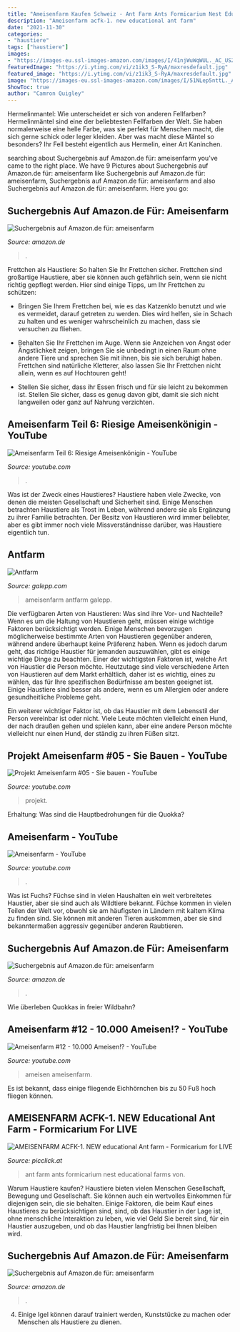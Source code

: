 ```yaml
---
title: "Ameisenfarm Kaufen Schweiz - Ant Farm Ants Formicarium Nest Educational Farms Von"
description: "Ameisenfarm acfk-1. new educational ant farm"
date: "2021-11-30"
categories:
- "haustiere"
tags: ["haustiere"]
images:
- "https://images-eu.ssl-images-amazon.com/images/I/41njWuWqWUL._AC_US218_.jpg"
featuredImage: "https://i.ytimg.com/vi/z1ik3_S-RyA/maxresdefault.jpg"
featured_image: "https://i.ytimg.com/vi/z1ik3_S-RyA/maxresdefault.jpg"
image: "https://images-eu.ssl-images-amazon.com/images/I/51NLep5nttL._AC_US174_.jpg"
ShowToc: true
author: "Camron Quigley"
---
```



Hermelinmantel: Wie unterscheidet er sich von anderen Fellfarben?
Hermelinmäntel sind eine der beliebtesten Fellfarben der Welt. Sie haben normalerweise eine helle Farbe, was sie perfekt für Menschen macht, die sich gerne schick oder leger kleiden. Aber was macht diese Mäntel so besonders? Ihr Fell besteht eigentlich aus Hermelin, einer Art Kaninchen.

	

		
searching about Suchergebnis auf Amazon.de für: ameisenfarm you've came to the right place. We have 9 Pictures about Suchergebnis auf Amazon.de für: ameisenfarm like Suchergebnis auf Amazon.de für: ameisenfarm, Suchergebnis auf Amazon.de für: ameisenfarm and also Suchergebnis auf Amazon.de für: ameisenfarm. Here you go:
		
    
## Suchergebnis Auf Amazon.de Für: Ameisenfarm

<img loading=lazy src="https://images-eu.ssl-images-amazon.com/images/I/51NLep5nttL._AC_US174_.jpg" onerror="this.onerror=null;this.src='https://tse2.mm.bing.net/th?id=OIP.KCveSsLnQLGL8m93PQMBQwAAAA&amp;pid=15.1';" alt="Suchergebnis auf Amazon.de für: ameisenfarm">

_Source: amazon.de_

>. 

	

Frettchen als Haustiere: So halten Sie Ihr Frettchen sicher.
Frettchen sind großartige Haustiere, aber sie können auch gefährlich sein, wenn sie nicht richtig gepflegt werden. Hier sind einige Tipps, um Ihr Frettchen zu schützen:
- Bringen Sie Ihrem Frettchen bei, wie es das Katzenklo benutzt und wie es vermeidet, darauf getreten zu werden. Dies wird helfen, sie in Schach zu halten und es weniger wahrscheinlich zu machen, dass sie versuchen zu fliehen.

- Behalten Sie Ihr Frettchen im Auge. Wenn sie Anzeichen von Angst oder Ängstlichkeit zeigen, bringen Sie sie unbedingt in einen Raum ohne andere Tiere und sprechen Sie mit ihnen, bis sie sich beruhigt haben. Frettchen sind natürliche Kletterer, also lassen Sie Ihr Frettchen nicht allein, wenn es auf Hochtouren geht!

- Stellen Sie sicher, dass ihr Essen frisch und für sie leicht zu bekommen ist. Stellen Sie sicher, dass es genug davon gibt, damit sie sich nicht langweilen oder ganz auf Nahrung verzichten.

    
## Ameisenfarm Teil 6: Riesige Ameisenkönigin - YouTube

<img loading=lazy src="https://i.ytimg.com/vi/z1ik3_S-RyA/maxresdefault.jpg" onerror="this.onerror=null;this.src='https://tse2.mm.bing.net/th?id=OIP.DGyvyz_Mf0YQYihM5eyWkAHaEK&amp;pid=15.1';" alt="Ameisenfarm Teil 6: Riesige Ameisenkönigin - YouTube">

_Source: youtube.com_

>. 

	

Was ist der Zweck eines Haustieres?
Haustiere haben viele Zwecke, von denen die meisten Gesellschaft und Sicherheit sind. Einige Menschen betrachten Haustiere als Trost im Leben, während andere sie als Ergänzung zu ihrer Familie betrachten. Der Besitz von Haustieren wird immer beliebter, aber es gibt immer noch viele Missverständnisse darüber, was Haustiere eigentlich tun.

    
## Antfarm

<img loading=lazy src="http://www.galepp.com/basteln/antfarm/antfarm-00.jpg" onerror="this.onerror=null;this.src='https://tse3.mm.bing.net/th?id=OIP.Cs6iaAqpRNw8qo3Gpgjp8wHaGW&amp;pid=15.1';" alt="Antfarm">

_Source: galepp.com_

>ameisenfarm antfarm galepp. 

	

Die verfügbaren Arten von Haustieren: Was sind ihre Vor- und Nachteile?
Wenn es um die Haltung von Haustieren geht, müssen einige wichtige Faktoren berücksichtigt werden. Einige Menschen bevorzugen möglicherweise bestimmte Arten von Haustieren gegenüber anderen, während andere überhaupt keine Präferenz haben. Wenn es jedoch darum geht, das richtige Haustier für jemanden auszuwählen, gibt es einige wichtige Dinge zu beachten.
Einer der wichtigsten Faktoren ist, welche Art von Haustier die Person möchte. Heutzutage sind viele verschiedene Arten von Haustieren auf dem Markt erhältlich, daher ist es wichtig, eines zu wählen, das für Ihre spezifischen Bedürfnisse am besten geeignet ist. Einige Haustiere sind besser als andere, wenn es um Allergien oder andere gesundheitliche Probleme geht.

Ein weiterer wichtiger Faktor ist, ob das Haustier mit dem Lebensstil der Person vereinbar ist oder nicht. Viele Leute möchten vielleicht einen Hund, der nach draußen gehen und spielen kann, aber eine andere Person möchte vielleicht nur einen Hund, der ständig zu ihren Füßen sitzt.

    
## Projekt Ameisenfarm #05 - Sie Bauen - YouTube

<img loading=lazy src="https://i.ytimg.com/vi/EWiPyk2M6j0/maxresdefault.jpg" onerror="this.onerror=null;this.src='https://tse1.mm.bing.net/th?id=OIP.7Uc13x9yMCDdhHPvbfTGWgHaEK&amp;pid=15.1';" alt="Projekt Ameisenfarm #05 - Sie bauen - YouTube">

_Source: youtube.com_

>projekt. 

	

Erhaltung: Was sind die Hauptbedrohungen für die Quokka?

    
## Ameisenfarm - YouTube

<img loading=lazy src="https://i.ytimg.com/vi/YaKO45_bzns/maxresdefault.jpg" onerror="this.onerror=null;this.src='https://tse1.mm.bing.net/th?id=OIP.QwXjDLCR_B1IYeu9gnY-QgHaEK&amp;pid=15.1';" alt="Ameisenfarm - YouTube">

_Source: youtube.com_

>. 

	

Was ist Fuchs?
Füchse sind in vielen Haushalten ein weit verbreitetes Haustier, aber sie sind auch als Wildtiere bekannt. Füchse kommen in vielen Teilen der Welt vor, obwohl sie am häufigsten in Ländern mit kaltem Klima zu finden sind. Sie können mit anderen Tieren auskommen, aber sie sind bekanntermaßen aggressiv gegenüber anderen Raubtieren.

    
## Suchergebnis Auf Amazon.de Für: Ameisenfarm

<img loading=lazy src="https://images-eu.ssl-images-amazon.com/images/I/41njWuWqWUL._AC_US218_.jpg" onerror="this.onerror=null;this.src='https://tse2.mm.bing.net/th?id=OIP.LBcy8MLmiG2M0u_gR3Wq_gAAAA&amp;pid=15.1';" alt="Suchergebnis auf Amazon.de für: ameisenfarm">

_Source: amazon.de_

>. 

	

Wie überleben Quokkas in freier Wildbahn?

    
## Ameisenfarm #12 - 10.000 Ameisen!? - YouTube

<img loading=lazy src="https://i.ytimg.com/vi/7NRNjbi0aGg/hqdefault.jpg" onerror="this.onerror=null;this.src='https://tse3.mm.bing.net/th?id=OIP.oTrAf1tY2ErfdSK3wGROXAHaFj&amp;pid=15.1';" alt="Ameisenfarm #12 - 10.000 Ameisen!? - YouTube">

_Source: youtube.com_

>ameisen ameisenfarm. 

	

Es ist bekannt, dass einige fliegende Eichhörnchen bis zu 50 Fuß hoch fliegen können.

    
## AMEISENFARM ACFK-1. NEW Educational Ant Farm - Formicarium For LIVE

<img loading=lazy src="https://www.picclickimg.com/d/l400/pict/152122262578_/Ameisenfarm-ACFK-1-New-educational-Ant-farm-Formicarium.jpg" onerror="this.onerror=null;this.src='https://tse4.mm.bing.net/th?id=OIP.ceXBbd7uaIKl69RaJhzJ-gAAAA&amp;pid=15.1';" alt="AMEISENFARM ACFK-1. NEW educational Ant farm - Formicarium for LIVE">

_Source: picclick.at_

>ant farm ants formicarium nest educational farms von. 

	

Warum Haustiere kaufen?
Haustiere bieten vielen Menschen Gesellschaft, Bewegung und Gesellschaft. Sie können auch ein wertvolles Einkommen für diejenigen sein, die sie behalten. Einige Faktoren, die beim Kauf eines Haustieres zu berücksichtigen sind, sind, ob das Haustier in der Lage ist, ohne menschliche Interaktion zu leben, wie viel Geld Sie bereit sind, für ein Haustier auszugeben, und ob das Haustier langfristig bei Ihnen bleiben wird.

    
## Suchergebnis Auf Amazon.de Für: Ameisenfarm

<img loading=lazy src="https://images-eu.ssl-images-amazon.com/images/I/41wnlcudesL._AC_US436_QL65_.jpg" onerror="this.onerror=null;this.src='https://tse1.mm.bing.net/th?id=OIP.6NWi7ik6nDYfji3CdgbDMQAAAA&amp;pid=15.1';" alt="Suchergebnis auf Amazon.de für: ameisenfarm">

_Source: amazon.de_

>. 

	

4. Einige Igel können darauf trainiert werden, Kunststücke zu machen oder Menschen als Haustiere zu dienen.

